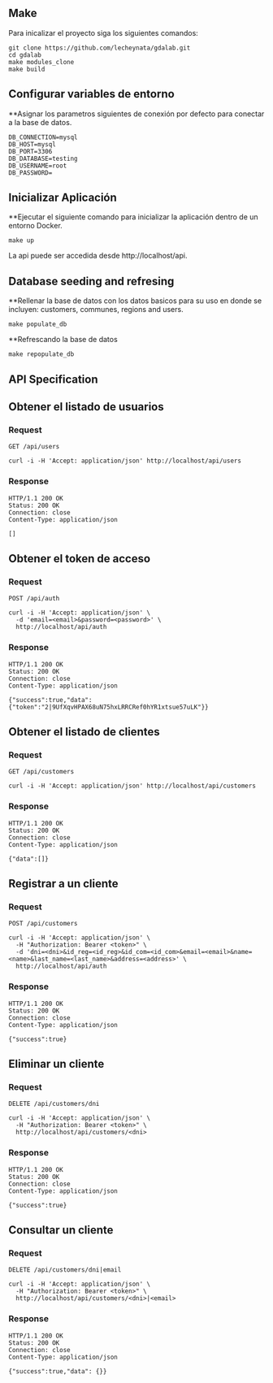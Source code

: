## Make

Para inicalizar el proyecto siga los siguientes comandos:

```
git clone https://github.com/lecheynata/gdalab.git
cd gdalab
make modules_clone
make build
```

## Configurar variables de entorno

**Asignar los parametros siguientes de conexión por defecto para conectar a la base de datos.

```
DB_CONNECTION=mysql
DB_HOST=mysql
DB_PORT=3306
DB_DATABASE=testing
DB_USERNAME=root
DB_PASSWORD=
```

## Inicializar Aplicación

**Ejecutar el siguiente comando para inicializar la aplicación dentro de un entorno Docker.

```
make up
```

La api puede ser accedida desde http://localhost/api.

## Database seeding and refresing

**Rellenar la base de datos con los datos basicos para su uso en donde se incluyen: customers, communes, regions and users.

```
make populate_db
```

**Refrescando la base de datos

```
make repopulate_db
```

## API Specification

## Obtener el listado de usuarios

### Request

`GET /api/users`

    curl -i -H 'Accept: application/json' http://localhost/api/users

### Response

    HTTP/1.1 200 OK
    Status: 200 OK
    Connection: close
    Content-Type: application/json

    []

## Obtener el token de acceso

### Request

`POST /api/auth`

    curl -i -H 'Accept: application/json' \
      -d 'email=<email>&password=<password>' \
      http://localhost/api/auth

### Response

    HTTP/1.1 200 OK
    Status: 200 OK
    Connection: close
    Content-Type: application/json

    {"success":true,"data":{"token":"2|9UfXqvHPAX68uN75hxLRRCRef0hYR1xtsue57uLK"}}

## Obtener el listado de clientes

### Request

`GET /api/customers`

    curl -i -H 'Accept: application/json' http://localhost/api/customers

### Response

    HTTP/1.1 200 OK
    Status: 200 OK
    Connection: close
    Content-Type: application/json

    {"data":[]}

## Registrar a un cliente

### Request

`POST /api/customers`

    curl -i -H 'Accept: application/json' \
      -H "Authorization: Bearer <token>" \
      -d 'dni=<dni>&id_reg=<id_reg>&id_com=<id_com>&email=<email>&name=<name>&last_name=<last_name>&address=<address>' \
      http://localhost/api/auth

### Response

    HTTP/1.1 200 OK
    Status: 200 OK
    Connection: close
    Content-Type: application/json

    {"success":true}

## Eliminar un cliente

### Request

`DELETE /api/customers/dni`

    curl -i -H 'Accept: application/json' \
      -H "Authorization: Bearer <token>" \
      http://localhost/api/customers/<dni>

### Response

    HTTP/1.1 200 OK
    Status: 200 OK
    Connection: close
    Content-Type: application/json

    {"success":true}

## Consultar un cliente

### Request

`DELETE /api/customers/dni|email`

    curl -i -H 'Accept: application/json' \
      -H "Authorization: Bearer <token>" \
      http://localhost/api/customers/<dni>|<email>

### Response

    HTTP/1.1 200 OK
    Status: 200 OK
    Connection: close
    Content-Type: application/json

    {"success":true,"data": {}}
